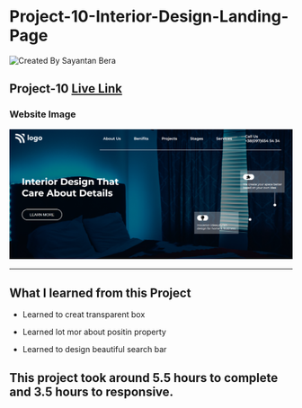 # Project-10-Interior-Design-Landing-Page

![Created By Sayantan Bera](https://img.shields.io/badge/Created%20By-Sayantan%20Bera-blue)

## **Project-10** [Live Link](https://interior-design-sayantan.netlify.app/)

### Website Image

![website img](./screenshot/project%2010.png)

---

## What I learned from this Project

- Learned to creat transparent box

- Learned lot mor about positin property

- Learned to design beautiful search bar

## This project took around 5.5 hours to complete and 3.5 hours to responsive.
